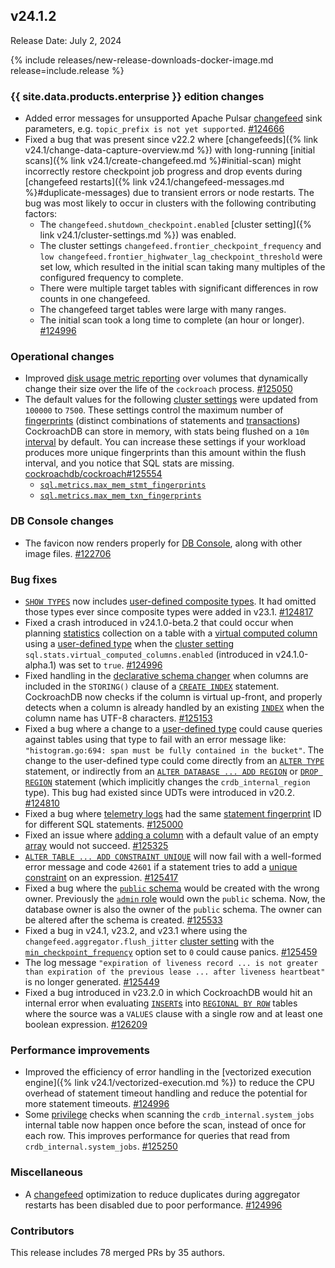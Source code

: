 ## v24.1.2

Release Date: July 2, 2024

{% include releases/new-release-downloads-docker-image.md release=include.release %}

<h3 id="v24-1-2-{{-site.data.products.enterprise-}}-edition-changes">{{ site.data.products.enterprise }} edition changes</h3>

- Added error messages for unsupported Apache Pulsar [changefeed](https://www.cockroachlabs.com/docs/v24.1/create-changefeed) sink parameters, e.g. `topic_prefix is not yet supported`. [#124666][#124666]
- Fixed a bug that was present since v22.2 where [changefeeds]({% link v24.1/change-data-capture-overview.md %}) with long-running [initial scans]({% link v24.1/create-changefeed.md %}#initial-scan) might incorrectly restore checkpoint job progress and drop events during [changefeed restarts]({% link v24.1/changefeed-messages.md %}#duplicate-messages) due to transient errors or node restarts. The bug was most likely to occur in clusters with the following contributing factors:
    - The `changefeed.shutdown_checkpoint.enabled` [cluster setting]({% link v24.1/cluster-settings.md %}) was enabled.
    - The cluster settings `changefeed.frontier_checkpoint_frequency` and `low changefeed.frontier_highwater_lag_checkpoint_threshold` were set low, which resulted in the initial scan taking many multiples of the configured frequency to complete.
    - There were multiple target tables with significant differences in row counts in one changefeed.
    - The changefeed target tables were large with many ranges.
    - The initial scan took a long time to complete (an hour or longer). [#124996][#124996]

<h3 id="v24-1-2-operational-changes">Operational changes</h3>

- Improved [disk usage metric reporting](https://www.cockroachlabs.com/docs/v24.1/ui-cluster-overview-page#capacity-metrics) over volumes that dynamically change their size over the life of the `cockroach` process. [#125050][#125050]
- The default values for the following [cluster settings](https://www.cockroachlabs.com/docs/v24.1/cluster-settings) were updated from `100000` to `7500`. These settings control the maximum number of [fingerprints](https://www.cockroachlabs.com/docs/v24.1/ui-statements-page#sql-statement-fingerprints) (distinct combinations of statements and [transactions](https://www.cockroachlabs.com/docs/v24.1/transactions)) CockroachDB can store in memory, with stats being flushed on a `10m` [interval](https://www.cockroachlabs.com/docs/v24.1/interval) by default. You can increase these settings if your workload produces more unique fingerprints than this amount within the flush interval, and you notice that SQL stats are missing. [cockroachdb/cockroach#125554][#125554]
  - [`sql.metrics.max_mem_stmt_fingerprints`](https://www.cockroachlabs.com/docs/v24.1/cluster-settings#setting-sql-metrics-max-mem-stmt-fingerprints)
  - [`sql.metrics.max_mem_txn_fingerprints`](https://www.cockroachlabs.com/docs/v24.1/cluster-settings#setting-sql-metrics-max-mem-txn-fingerprints)

<h3 id="v24-1-2-db-console-changes">DB Console changes</h3>

- The favicon now renders properly for [DB Console](https://www.cockroachlabs.com/docs/v24.1/ui-overview), along with other image files. [#122706][#122706]

<h3 id="v24-1-2-bug-fixes">Bug fixes</h3>

- [`SHOW TYPES`](https://www.cockroachlabs.com/docs/v24.1/show-types) now includes [user-defined composite types](https://www.cockroachlabs.com/docs/v24.1/create-type#create-a-composite-data-type). It had omitted those types ever since composite types were added in v23.1. [#124817][#124817]
- Fixed a crash introduced in v24.1.0-beta.2 that could occur when planning [statistics](https://www.cockroachlabs.com/docs/v24.1/cost-based-optimizer#table-statistics) collection on a table with a [virtual computed column](https://www.cockroachlabs.com/docs/v24.1/computed-columns) using a [user-defined type](https://www.cockroachlabs.com/docs/v24.1/create-type) when the [cluster setting](https://www.cockroachlabs.com/docs/v24.1/cluster-settings#setting-sql-stats-virtual-computed-columns-enabled) `sql.stats.virtual_computed_columns.enabled` (introduced in v24.1.0-alpha.1) was set to `true`. [#124996][#124996]
- Fixed handling in the [declarative schema changer](https://www.cockroachlabs.com/docs/v24.1/online-schema-changes#declarative-schema-changer) when columns are included in the `STORING()` clause of a [`CREATE INDEX`](https://www.cockroachlabs.com/docs/v24.1/create-index) statement. CockroachDB now checks if the column is virtual up-front, and properly detects when a column is already handled by an existing [`INDEX`](https://www.cockroachlabs.com/docs/v24.1/indexes) when the column name has UTF-8 characters. [#125153][#125153]
- Fixed a bug where a change to a [user-defined type](https://www.cockroachlabs.com/docs/v24.1/create-type) could cause queries against tables using that type to fail with an error message like: `"histogram.go:694: span must be fully contained in the bucket"`. The change to the user-defined type could come directly from an [`ALTER TYPE`](https://www.cockroachlabs.com/docs/v24.1/alter-type) statement, or indirectly from an [`ALTER DATABASE ... ADD REGION`](https://www.cockroachlabs.com/docs/v24.1/alter-database#add-region) or [`DROP REGION`](https://www.cockroachlabs.com/docs/v24.1/alter-database#drop-region) statement (which implicitly changes the `crdb_internal_region` type). This bug had existed since UDTs were introduced in v20.2. [#124810][#124810]
- Fixed a bug where [telemetry logs](https://www.cockroachlabs.com/docs/v24.1/logging#telemetry) had the same [statement fingerprint](https://www.cockroachlabs.com/docs/v24.1/ui-statements-page#sql-statement-fingerprints) ID for different SQL statements. [#125000][#125000]
- Fixed an issue where [adding a column](https://www.cockroachlabs.com/docs/v24.1/alter-table#add-column) with a default value of an empty [array](https://www.cockroachlabs.com/docs/v24.1/array) would not succeed. [#125325][#125325]
- [`ALTER TABLE ... ADD CONSTRAINT UNIQUE`](https://www.cockroachlabs.com/docs/v24.1/alter-table) will now fail with a well-formed error message and code `42601` if a statement tries to add a [unique constraint](https://www.cockroachlabs.com/docs/v24.1/unique) on an expression. [#125417][#125417]
- Fixed a bug where the [`public` schema](https://www.cockroachlabs.com/docs/v24.1/schema-design-overview#schemas) would be created with the wrong owner. Previously the [`admin` role](https://www.cockroachlabs.com/docs/v24.1/security-reference/authorization#roles) would own the `public` schema. Now, the database owner is also the owner of the `public` schema. The owner can be altered after the schema is created. [#125533][#125533]
- Fixed a bug in v24.1, v23.2, and v23.1 where using the `changefeed.aggregator.flush_jitter` [cluster setting](https://www.cockroachlabs.com/docs/v24.1/cluster-settings#setting-changefeed-aggregator-flush-jitter) with the [`min_checkpoint_frequency`](https://www.cockroachlabs.com/docs/v24.1/create-changefeed#min-checkpoint-frequency) option set to `0` could cause panics. [#125459][#125459]
- The log message `"expiration of liveness record ... is not greater than expiration of the previous lease ... after liveness heartbeat"` is no longer generated. [#125449][#125449]
- Fixed a bug introduced in v23.2.0 in which CockroachDB would hit an internal error when evaluating [`INSERT`s](https://www.cockroachlabs.com/docs/v24.1/insert) into [`REGIONAL BY ROW`](https://www.cockroachlabs.com/docs/v24.1/set-locality#set-the-table-locality-to-regional-by-row) tables where the source was a `VALUES` clause with a single row and at least one boolean expression. [#126209][#126209]

<h3 id="v24-1-2-performance-improvements">Performance improvements</h3>

- Improved the efficiency of error handling in the [vectorized execution engine]({% link v24.1/vectorized-execution.md %}) to reduce the CPU overhead of statement timeout handling and reduce the potential for more statement timeouts. [#124996][#124996]
- Some [privilege](https://www.cockroachlabs.com/docs/v24.1/security-reference/authorization#managing-privileges) checks when scanning the `crdb_internal.system_jobs` internal table now happen once before the scan, instead of once for each row. This improves performance for queries that read from `crdb_internal.system_jobs`. [#125250][#125250]

<h3 id="v24-1-2-miscellaneous">Miscellaneous</h3>

- A [changefeed](https://www.cockroachlabs.com/docs/v24.1/create-changefeed) optimization to reduce duplicates during aggregator restarts has been disabled due to poor performance. [#124996][#124996]

<div class="release-note-contributors" markdown="1">

<h3 id="v24-1-2-contributors">Contributors</h3>

This release includes 78 merged PRs by 35 authors.

</div>

[#122706]: https://github.com/cockroachdb/cockroach/pull/122706
[#124666]: https://github.com/cockroachdb/cockroach/pull/124666
[#124801]: https://github.com/cockroachdb/cockroach/pull/124801
[#124810]: https://github.com/cockroachdb/cockroach/pull/124810
[#124817]: https://github.com/cockroachdb/cockroach/pull/124817
[#124996]: https://github.com/cockroachdb/cockroach/pull/124996
[#125000]: https://github.com/cockroachdb/cockroach/pull/125000
[#125050]: https://github.com/cockroachdb/cockroach/pull/125050
[#125153]: https://github.com/cockroachdb/cockroach/pull/125153
[#125250]: https://github.com/cockroachdb/cockroach/pull/125250
[#125325]: https://github.com/cockroachdb/cockroach/pull/125325
[#125417]: https://github.com/cockroachdb/cockroach/pull/125417
[#125449]: https://github.com/cockroachdb/cockroach/pull/125449
[#125459]: https://github.com/cockroachdb/cockroach/pull/125459
[#125522]: https://github.com/cockroachdb/cockroach/pull/125522
[#125533]: https://github.com/cockroachdb/cockroach/pull/125533
[#125554]: https://github.com/cockroachdb/cockroach/pull/125554
[#126209]: https://github.com/cockroachdb/cockroach/pull/126209
